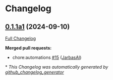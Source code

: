 # Changelog

## [0.1.1a1](https://github.com/OpenVoiceOS/skill-ovos-youtube-music/tree/0.1.1a1) (2024-09-10)

[Full Changelog](https://github.com/OpenVoiceOS/skill-ovos-youtube-music/compare/V0.1.1...0.1.1a1)

**Merged pull requests:**

- chore:automations [\#15](https://github.com/OpenVoiceOS/skill-ovos-youtube-music/pull/15) ([JarbasAl](https://github.com/JarbasAl))



\* *This Changelog was automatically generated by [github_changelog_generator](https://github.com/github-changelog-generator/github-changelog-generator)*

